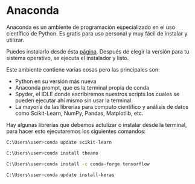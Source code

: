 # Anaconda

Anaconda es un ambiente de programación especializado en el uso científico de Python. Es gratis para uso personal y muy fácil de instalar y utilizar.

Puedes instalarlo desde ésta [página](https://www.anaconda.com/products/individual "Anaconda"). Después de elegir la versión para tu sistema operativo, se ejecuta el instalador y listo. 

Este ambiente contiene varias cosas pero las principales son:

* Python en su versión más nueva
* Anaconda prompt, que es la terminal propia de conda
* Spyder, el IDLE donde escribiremos nuestros scripts los cuales se pueden ejecutar ahí mismo sin usar la terminal.
* La mayoría de las librerías para computo científico y análisis de datos como Scikit-Learn, NumPy, Pandas, Matplotlib, etc.

Hay algunas librerías que debemos actulizar o instalar desde la terminal, para hacer esto ejecutaremos los siguientes comandos:

```bash
C:\Users\user>conda update scikit-learn
```

```bash
C:\Users\user>conda install theano
```

```bash
C:\Users\user>conda install -c conda-forge tensorflow
```

```bash
C:\Users\user>conda update install-keras
```


